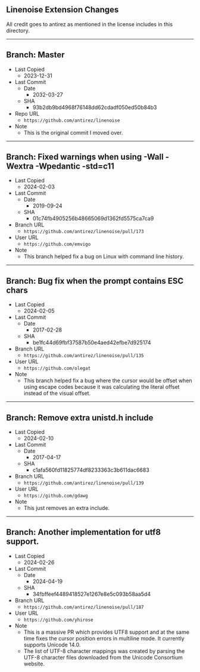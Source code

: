 ## Linenoise Extension Changes

All credit goes to antirez as mentioned in the license includes in this directory.

---

## Branch: Master

- Last Copied
  - 2023-12-31
- Last Commit
  - Date
    - 2032-03-27
  - SHA
    - 93b2db9bd4968f76148dd62cdadf050ed50b84b3
- Repo URL
  - `https://github.com/antirez/linenoise`
- Note
  - This is the original commit I moved over.

---

## Branch: Fixed warnings when using -Wall -Wextra -Wpedantic -std=c11

- Last Copied
  - 2024-02-03
- Last Commit
  - Date
    - 2019-09-24
  - SHA
    - 01c74fb4905256b48665069d1362fd5575ca7ca9
- Branch URL
  - `https://github.com/antirez/linenoise/pull/173`
- User URL
  - `https://github.com/emvigo`
- Note
  - This branch helped fix a bug on Linux with command line history.

---

## Branch: Bug fix when the prompt contains ESC chars

- Last Copied
  - 2024-02-05
- Last Commit
  - Date
    - 2017-02-28
  - SHA
    - be1fc44d69fbf37587b50e4aed42efbe7d925174
- Branch URL
  - `https://github.com/antirez/linenoise/pull/135`
- User URL
  - `https://github.com/olegat`
- Note
  - This branch helped fix a bug where the cursor would be offset
    when using escape codes because it was calculating the literal
    offset instead of the visual offset.

---

## Branch: Remove extra unistd.h include

- Last Copied
  - 2024-02-10
- Last Commit
  - Date
    - 2017-04-17
  - SHA
    - c1afa560fd11825774df8233363c3b611dac6683
- Branch URL
  - `https://github.com/antirez/linenoise/pull/139`
- User URL
  - `https://github.com/gdawg`
- Note
  - This just removes an extra include.

---

## Branch: Another implementation for utf8 support.

- Last Copied
  - 2024-02-26
- Last Commit
  - Date
    - 2024-04-19
  - SHA
    - 34fbffeef4489418527e1267e8e5c093b58aa5d4
- Branch URL
  - `https://github.com/antirez/linenoise/pull/187`
- User URL
  - `https://github.com/yhirose`
- Note
  - This is a massive PR which provides UTF8 support and at
    the same time fixes the cursor position errors in multiline
    mode. It currently supports Unicode 14.0.
  - The list of UTF-8 character mappings was created by parsing
    the UTF-8 character files downloaded from the Unicode
    Consortium website.
